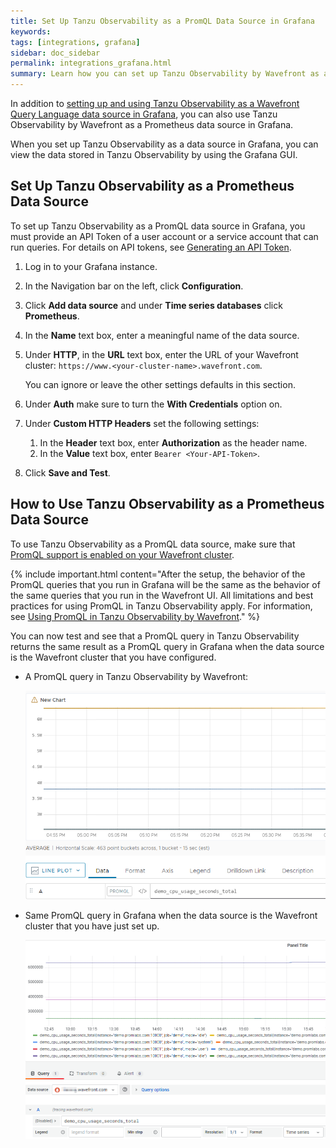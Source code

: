```yaml
---
title: Set Up Tanzu Observability as a PromQL Data Source in Grafana
keywords:
tags: [integrations, grafana]
sidebar: doc_sidebar
permalink: integrations_grafana.html
summary: Learn how you can set up Tanzu Observability by Wavefront as a Prometheus data source in Grafana.
---
```


In addition to [setting up and using Tanzu Observability as a Wavefront Query Language data source in Grafana](grafana.html), you can also use Tanzu Observability by Wavefront as a Prometheus data source in Grafana. 

When you set up Tanzu Observability as a data source in Grafana, you can view the data stored in Tanzu Observability by using the Grafana GUI. 

## Set Up Tanzu Observability as a Prometheus Data Source

To set up Tanzu Observability as a PromQL data source in Grafana, you must provide an API Token of a user account or a service account that can run queries. For details on API tokens, see [Generating an API Token](https://docs.wavefront.com/wavefront_api.html#generating-an-api-token).

1. Log in to your Grafana instance.

2. In the Navigation bar on the left, click **Configuration**. 

3. Click **Add data source** and under **Time series databases** click **Prometheus**. 

4. In the **Name** text box, enter a meaningful name of the data source. 

5. Under **HTTP**, in the **URL** text box, enter the URL of your Wavefront cluster: `https://www.<your-cluster-name>.wavefront.com`.
   
   You can ignore or leave the other settings defaults in this section.
   
6. Under **Auth** make sure to turn the **With Credentials** option on.

7. Under **Custom HTTP Headers** set the following settings:
    
    1. In the **Header** text box, enter **Authorization** as the header name.
    2. In the **Value** text box, enter `Bearer <Your-API-Token>`. 
    
8. Click **Save and Test**.

## How to Use Tanzu Observability as a Prometheus Data Source

To use Tanzu Observability as a PromQL data source, make sure that [PromQL support is enabled on your Wavefront cluster](https://docs.wavefront.com/wavefront_prometheus.html#set-promql-organization-settings-administrator-only). 

{% include important.html content="After the setup, the behavior of the PromQL queries that you run in Grafana will be the same as the behavior of the same queries that you run in the Wavefront UI. All limitations and best practices for using PromQL in Tanzu Observability apply. For information, see [Using PromQL in Tanzu Observability by Wavefront](https://docs.wavefront.com/wavefront_prometheus.html)." %}

You can now test and see that a PromQL query in Tanzu Observability returns the same result as a PromQL query in Grafana when the data source is the Wavefront cluster that you have configured. 

* A PromQL query in Tanzu Observability by Wavefront:

   ![PromQL query in Wavefront](images/grafana-wavefront-example-promQL.png)

* Same PromQL query in Grafana when the data source is the Wavefront cluster that you have just set up.

   ![PromQL query in Grafana](images/grafana-wavefront-promQL.png)
 
 

